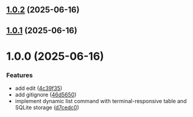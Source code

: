 ## [1.0.2](https://github.com/kiku99/morama/compare/v1.0.1...v1.0.2) (2025-06-16)

## [1.0.1](https://github.com/kiku99/morama/compare/v1.0.0...v1.0.1) (2025-06-16)

# 1.0.0 (2025-06-16)


### Features

* add edit ([4c39f35](https://github.com/kiku99/morama/commit/4c39f35d6ef823358df291b360e9df111c727027))
* add gitignore ([46d5650](https://github.com/kiku99/morama/commit/46d5650d045b01eb962a3c74115b3e256e6f6e30))
* implement dynamic list command with terminal-responsive table and SQLite storage ([d7cedc0](https://github.com/kiku99/morama/commit/d7cedc02bc2a70b76fcf43a83c10d08d7afec430))
